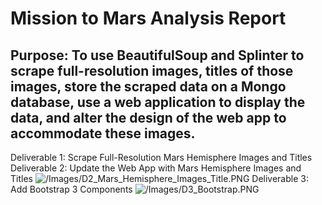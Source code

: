 # Mission to Mars Analysis Report
## Purpose: To use BeautifulSoup and Splinter to scrape full-resolution images, titles of those images, store the scraped data on a Mongo database, use a web application to display the data, and alter the design of the web app to accommodate these images.

Deliverable 1: Scrape Full-Resolution Mars Hemisphere Images and Titles
![]()
Deliverable 2: Update the Web App with Mars Hemisphere Images and Titles
![/Images/D2_Mars_Hemisphere_Images_Title.PNG]()
Deliverable 3: Add Bootstrap 3 Components
![/Images/D3_Bootstrap.PNG]()